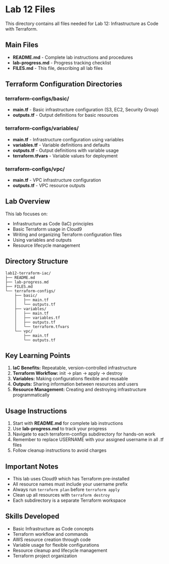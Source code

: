 # Lab 12 Files

This directory contains all files needed for Lab 12: Infrastructure as Code with Terraform.

## Main Files

- **README.md** - Complete lab instructions and procedures
- **lab-progress.md** - Progress tracking checklist  
- **FILES.md** - This file, describing all lab files

## Terraform Configuration Directories

### terraform-configs/basic/
- **main.tf** - Basic infrastructure configuration (S3, EC2, Security Group)
- **outputs.tf** - Output definitions for basic resources

### terraform-configs/variables/
- **main.tf** - Infrastructure configuration using variables
- **variables.tf** - Variable definitions and defaults
- **outputs.tf** - Output definitions with variable usage
- **terraform.tfvars** - Variable values for deployment

### terraform-configs/vpc/
- **main.tf** - VPC infrastructure configuration
- **outputs.tf** - VPC resource outputs

## Lab Overview

This lab focuses on:
- Infrastructure as Code (IaC) principles
- Basic Terraform usage in Cloud9
- Writing and organizing Terraform configuration files
- Using variables and outputs
- Resource lifecycle management

## Directory Structure

```
lab12-terraform-iac/
├── README.md
├── lab-progress.md
├── FILES.md
└── terraform-configs/
    ├── basic/
    │   ├── main.tf
    │   └── outputs.tf
    ├── variables/
    │   ├── main.tf
    │   ├── variables.tf
    │   ├── outputs.tf
    │   └── terraform.tfvars
    └── vpc/
        ├── main.tf
        └── outputs.tf
```

## Key Learning Points

1. **IaC Benefits:** Repeatable, version-controlled infrastructure
2. **Terraform Workflow:** init → plan → apply → destroy  
3. **Variables:** Making configurations flexible and reusable
4. **Outputs:** Sharing information between resources and users
5. **Resource Management:** Creating and destroying infrastructure programmatically

## Usage Instructions

1. Start with **README.md** for complete lab instructions
2. Use **lab-progress.md** to track your progress
3. Navigate to each terraform-configs subdirectory for hands-on work
4. Remember to replace USERNAME with your assigned username in all .tf files
5. Follow cleanup instructions to avoid charges

## Important Notes

- This lab uses Cloud9 which has Terraform pre-installed
- All resource names must include your username prefix
- Always run `terraform plan` before `terraform apply`
- Clean up all resources with `terraform destroy`
- Each subdirectory is a separate Terraform workspace

## Skills Developed

- Basic Infrastructure as Code concepts
- Terraform workflow and commands
- AWS resource creation through code
- Variable usage for flexible configurations
- Resource cleanup and lifecycle management
- Terraform project organization

